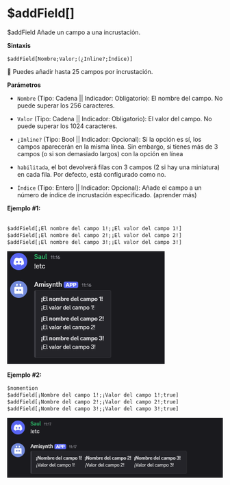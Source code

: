 # $addField[]

$addField Añade un campo a una incrustación.

**Sintaxis**
```
$addField[Nombre;Valor;(¿Inline?;Índice)]
```

📌 Puedes añadir hasta 25 campos por incrustación.

**Parámetros**

- `Nombre` (Tipo: Cadena || Indicador: Obligatorio): El nombre del campo. No puede superar los 256 caracteres.

- `Valor` (Tipo: Cadena || Indicador: Obligatorio): El valor del campo. No puede superar los 1024 caracteres.

- `¿Inline?` (Tipo: Bool || Indicador: Opcional): Si la opción es sí, los campos aparecerán en la misma línea. Sin embargo, si tienes más de 3 campos (o si son demasiado largos) con la opción en línea 

- `habilitada`, el bot devolverá filas con 3 campos (2 si hay una miniatura) en cada fila. Por defecto, está configurado como no.

- `Índice` (Tipo: Entero || Indicador: Opcional): Añade el campo a un número de índice de incrustación especificado. (aprender más)

**Ejemplo #1:**

```

$addField[¡El nombre del campo 1!;¡El valor del campo 1!]
$addField[¡El nombre del campo 2!;¡El valor del campo 2!]
$addField[¡El nombre del campo 3!;¡El valor del campo 3!]
```

![alt text](image-5.png)

**Ejemplo #2:**

```
$nomention
$addField[¡Nombre del campo 1!;¡Valor del campo 1!;true]
$addField[¡Nombre del campo 2!;¡Valor del campo 2!;true]
$addField[¡Nombre del campo 3!;¡Valor del campo 3!;true]
```


![alt text](image-6.png)



